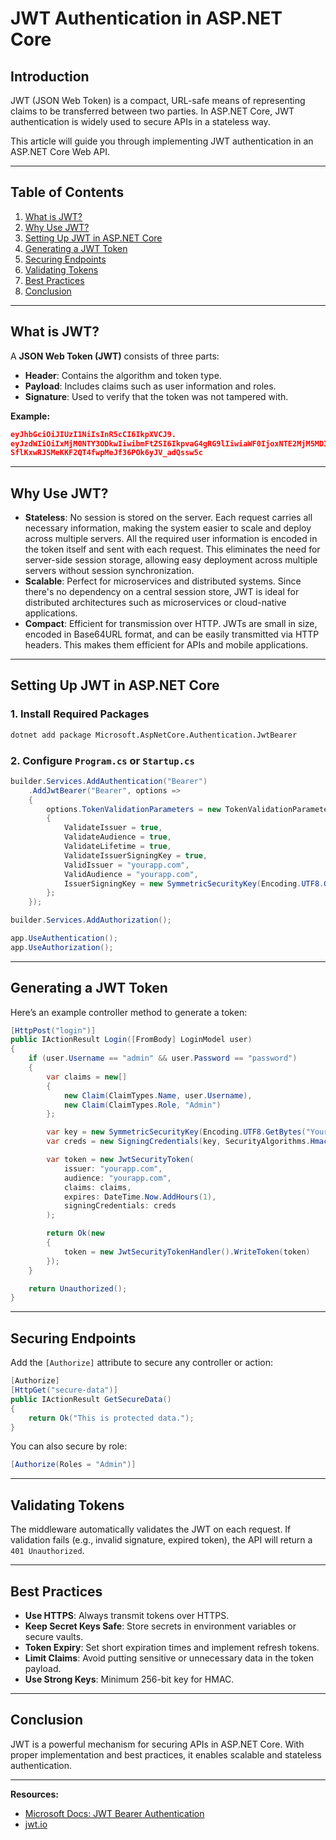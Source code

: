 # JWT Authentication in ASP.NET Core

## Introduction

JWT (JSON Web Token) is a compact, URL-safe means of representing claims to be transferred between two parties. In ASP.NET Core, JWT authentication is widely used to secure APIs in a stateless way.

This article will guide you through implementing JWT authentication in an ASP.NET Core Web API.

---

## Table of Contents

1. [What is JWT?](#what-is-jwt)
2. [Why Use JWT?](#why-use-jwt)
3. [Setting Up JWT in ASP.NET Core](#setting-up-jwt-in-aspnet-core)
4. [Generating a JWT Token](#generating-a-jwt-token)
5. [Securing Endpoints](#securing-endpoints)
6. [Validating Tokens](#validating-tokens)
7. [Best Practices](#best-practices)
8. [Conclusion](#conclusion)

---

## What is JWT?

A **JSON Web Token (JWT)** consists of three parts:

- **Header**: Contains the algorithm and token type.
- **Payload**: Includes claims such as user information and roles.
- **Signature**: Used to verify that the token was not tampered with.

**Example:**

```json
eyJhbGciOiJIUzI1NiIsInR5cCI6IkpXVCJ9.
eyJzdWIiOiIxMjM0NTY3ODkwIiwibmFtZSI6IkpvaG4gRG9lIiwiaWF0IjoxNTE2MjM5MDIyfQ.
SflKxwRJSMeKKF2QT4fwpMeJf36POk6yJV_adQssw5c
```

---

## Why Use JWT?

- **Stateless**: No session is stored on the server. Each request carries all necessary information, making the system easier to scale and deploy across multiple servers. All the required user information is encoded in the token itself and sent with each request. This eliminates the need for server-side session storage, allowing easy deployment across multiple servers without session synchronization.
- **Scalable**: Perfect for microservices and distributed systems. Since there's no dependency on a central session store, JWT is ideal for distributed architectures such as microservices or cloud-native applications.
- **Compact**: Efficient for transmission over HTTP. JWTs are small in size, encoded in Base64URL format, and can be easily transmitted via HTTP headers. This makes them efficient for APIs and mobile applications.

---

## Setting Up JWT in ASP.NET Core

### 1. Install Required Packages

```bash
dotnet add package Microsoft.AspNetCore.Authentication.JwtBearer
```

### 2. Configure `Program.cs` or `Startup.cs`

```csharp
builder.Services.AddAuthentication("Bearer")
    .AddJwtBearer("Bearer", options =>
    {
        options.TokenValidationParameters = new TokenValidationParameters
        {
            ValidateIssuer = true,
            ValidateAudience = true,
            ValidateLifetime = true,
            ValidateIssuerSigningKey = true,
            ValidIssuer = "yourapp.com",
            ValidAudience = "yourapp.com",
            IssuerSigningKey = new SymmetricSecurityKey(Encoding.UTF8.GetBytes("Your_Secret_Key"))
        };
    });

builder.Services.AddAuthorization();
```

```csharp
app.UseAuthentication();
app.UseAuthorization();
```

---

## Generating a JWT Token

Here’s an example controller method to generate a token:

```csharp
[HttpPost("login")]
public IActionResult Login([FromBody] LoginModel user)
{
    if (user.Username == "admin" && user.Password == "password")
    {
        var claims = new[]
        {
            new Claim(ClaimTypes.Name, user.Username),
            new Claim(ClaimTypes.Role, "Admin")
        };

        var key = new SymmetricSecurityKey(Encoding.UTF8.GetBytes("Your_Secret_Key"));
        var creds = new SigningCredentials(key, SecurityAlgorithms.HmacSha256);

        var token = new JwtSecurityToken(
            issuer: "yourapp.com",
            audience: "yourapp.com",
            claims: claims,
            expires: DateTime.Now.AddHours(1),
            signingCredentials: creds
        );

        return Ok(new
        {
            token = new JwtSecurityTokenHandler().WriteToken(token)
        });
    }

    return Unauthorized();
}
```

---

## Securing Endpoints

Add the `[Authorize]` attribute to secure any controller or action:

```csharp
[Authorize]
[HttpGet("secure-data")]
public IActionResult GetSecureData()
{
    return Ok("This is protected data.");
}
```

You can also secure by role:

```csharp
[Authorize(Roles = "Admin")]
```

---

## Validating Tokens

The middleware automatically validates the JWT on each request. If validation fails (e.g., invalid signature, expired token), the API will return a `401 Unauthorized`.

---

## Best Practices

- **Use HTTPS**: Always transmit tokens over HTTPS.
- **Keep Secret Keys Safe**: Store secrets in environment variables or secure vaults.
- **Token Expiry**: Set short expiration times and implement refresh tokens.
- **Limit Claims**: Avoid putting sensitive or unnecessary data in the token payload.
- **Use Strong Keys**: Minimum 256-bit key for HMAC.

---

## Conclusion

JWT is a powerful mechanism for securing APIs in ASP.NET Core. With proper implementation and best practices, it enables scalable and stateless authentication.

---

**Resources:**

- [Microsoft Docs: JWT Bearer Authentication](https://learn.microsoft.com/en-us/aspnet/core/security/authentication/jwt)
- [jwt.io](https://jwt.io)
